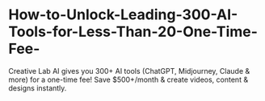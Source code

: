 # How-to-Unlock-Leading-300-AI-Tools-for-Less-Than-20-One-Time-Fee-
Creative Lab AI gives you 300+ AI tools (ChatGPT, Midjourney, Claude &amp; more) for a one-time fee! Save $500+/month &amp; create videos, content &amp; designs instantly.
